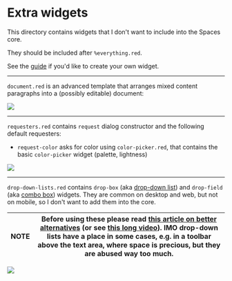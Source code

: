 # Extra widgets

This directory contains widgets that I don't want to include into the Spaces core.

They should be included after `%everything.red`.

See the [guide](guide.md) if you'd like to create your own widget. 

---

`document.red` is an advanced template that arranges mixed content paragraphs into a (possibly editable) document:

![](https://link.storjshare.io/raw/jwtiabvp6myahg3zzf3q5zoii7la/gif/spaces/sample-document-editor.gif)

---

`requesters.red` contains `request` dialog constructor and the following default requesters:
- `request-color` asks for color using `color-picker.red`, that contains the basic `color-picker` widget (palette, lightness)

![](https://link.storjshare.io/raw/jwtiabvp6myahg3zzf3q5zoii7la/gif/spaces/widget-color-picker.png)

---

`drop-down-lists.red` contains `drop-box` (aka [drop-down list](https://en.wikipedia.org/wiki/Drop-down_list)) and `drop-field` (aka [combo box](https://en.wikipedia.org/wiki/Combo_box)) widgets. They are common on desktop and web, but not on mobile, so I don't want to add them into the core.

| **NOTE** | Before using these please read [this article on better alternatives](https://medium.com/re-write/fuck-dropdowns-6-ways-to-eliminate-dropdowns-from-your-design-83efb8773675) (or see [this long video](https://youtu.be/hcYAHix-riY)). IMO drop-down lists have a place in some cases, e.g. in a toolbar above the text area, where space is precious, but they are abused way too much. |
|-|-|

![](https://link.storjshare.io/raw/jwtiabvp6myahg3zzf3q5zoii7la/gif/spaces/demo-drop-down-test.gif)

